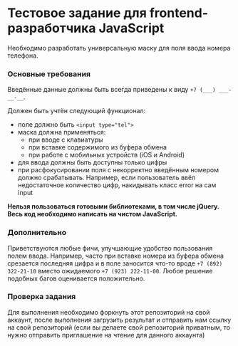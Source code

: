 # Тестовое задание для frontend-разработчика JavaScript

Необходимо разработать универсальную маску для поля ввода номера телефона.

### Основные требования
Введённые данные должны быть всегда приведены к виду ```+7 (___) ___-__-__```.

Должен быть учтён следующий функционал:
- поле должно быть ```<input type="tel">```
- маска должна применяться:
  - при вводе с клавиатуры
  - при вставке содержимого из буфера обмена
  - при работе с мобильных устройств (iOS и Android)
- для ввода должны быть доступны только цифры
- при расфокусировании поля с некорректно введённым номером должно срабатывать. Например, если пользователь ввёл недостаточное количество цифр, накидывать класс error на сам input

**Нельзя пользоваться готовыми библиотеками, в том числе jQuery. Весь код необходимо написать на чистом JavaScript.**

### Дополнительно

Приветствуются любые фичи, улучшающие удобство пользования полем ввода. Например, часто при вставке номера из буфера обмена срезается последняя цифра и в поле заносится что-то вроде ```+7 (892) 322-21-10``` вместо ожидаемого ```+7 (923) 222-11-00```.
Любое решение подобных багов оценивается положительно.

### Проверка задания
Для выполнения необходимо форкнуть этот репозиторий на свой аккаунт, после выполнения загрузить результат и отправить нам ссылку на свой репозиторий (если вы делаете свой репозиторий приватным, то нужно отправить приглашение на чтение для данного аккаунта)

